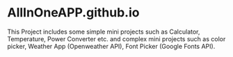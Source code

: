 # AllInOneAPP.github.io
This Project includes some simple mini projects such as Calculator, Temperature, Power Converter etc. and complex mini projects such as color picker, Weather App (Openweather API), Font Picker (Google Fonts API).
